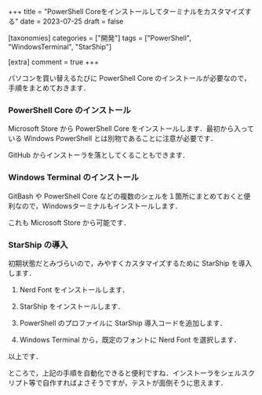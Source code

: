 +++
title = "PowerShell Coreをインストールしてターミナルをカスタマイズする"
date = 2023-07-25
draft = false

[taxonomies]
categories = ["開発"]
tags = ["PowerShell", "WindowsTerminal", "StarShip"]

[extra]
comment = true
+++

パソコンを買い替えるたびに PowerShell Core のインストールが必要なので，手順をまとめておきます．

### PowerShell Core のインストール

Microsoft Store から PowerShell Core をインストールします．最初から入っている Windows PowerShell とは別物であることに注意が必要です．

GitHub からインストーラを落としてくることもできます．

### Windows Terminal のインストール

GitBash や PowerShell Core などの複数のシェルを１箇所にまとめておくと便利なので，Windowsターミナルもインストールします．

これも Microsoft Store から可能です．

### StarShip の導入

初期状態だとみづらいので，みやすくカスタマイズするために StarShip を導入します．

1. Nerd Font をインストールします．

1. StarShip をインストールします．

1. PowerShell のプロファイルに StarShip 導入コードを追加します．

1. Windows Terminal から，既定のフォントに Nerd Font を選択します．

以上です．

ところで，上記の手順を自動化できると便利ですね．インストーラをシェルスクリプト等で自作すればよさそうですが，テストが面倒そうに思えます．

